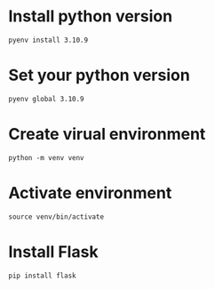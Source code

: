 # Install python version

```
pyenv install 3.10.9
```

# Set your python version

```
pyenv global 3.10.9
```

# Create virual environment

```
python -m venv venv
```

# Activate environment

```
source venv/bin/activate
```

# Install Flask

```
pip install flask
```